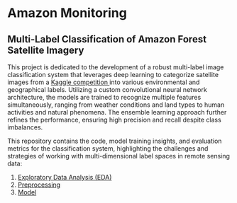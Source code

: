# Amazon Monitoring

## Multi-Label Classification of Amazon Forest Satellite Imagery

This project is dedicated to the development of a robust multi-label image classification system that leverages deep learning to categorize satellite images from a [Kaggle competition ]([(https://www.kaggle.com/c/planet-understanding-the-amazon-from-space)]) into various environmental and geographical labels. Utilizing a custom convolutional neural network architecture, the models are trained to recognize multiple features simultaneously, ranging from weather conditions and land types to human activities and natural phenomena. The ensemble learning approach further refines the performance, ensuring high precision and recall despite class imbalances. 

This repository contains the code, model training insights, and evaluation metrics for the classification system, highlighting the challenges and strategies of working with multi-dimensional label spaces in remote sensing data:

1. [Exploratory Data Analysis (EDA)](https://github.com/daistarr/AmazonMonitoring/blob/fb4fec8c2d3eaaf5999b58bb9b28fa93630237ca/1_EDA/1_Data_Wrangling_EDA.ipynb)
2. [Preprocessing](https://github.com/daistarr/AmazonMonitoring/blob/fb4fec8c2d3eaaf5999b58bb9b28fa93630237ca/2_Preprocessing/2_Preprocessing%20.ipynb)
3. [Model](https://github.com/daistarr/AmazonMonitoring/blob/fb4fec8c2d3eaaf5999b58bb9b28fa93630237ca/3_Model/2_Model.ipynb)

